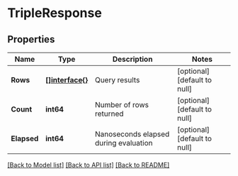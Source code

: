 # TripleResponse

## Properties
Name | Type | Description | Notes
------------ | ------------- | ------------- | -------------
**Rows** | [**[]interface{}**](interface{}.md) | Query results | [optional] [default to null]
**Count** | **int64** | Number of rows returned | [optional] [default to null]
**Elapsed** | **int64** | Nanoseconds elapsed during evaluation | [optional] [default to null]

[[Back to Model list]](../README.md#documentation-for-models) [[Back to API list]](../README.md#documentation-for-api-endpoints) [[Back to README]](../README.md)


